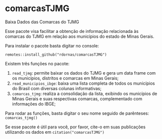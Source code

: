 # comarcasTJMG
Baixa Dados das Comarcas do TJMG

Esse pacote visa facilitar a obtenção de informação relacionada às comarcas do TJMG em relação aos municípios do estado de Minas Gerais.

Para instalar o pacote basta digitar no console:

`remotes::install_github("rdornas/comarcasTJMG")`

Existem três funções no pacote:

1) `read_tjmg`: permite baixar os dados do TJMG e gera um data frame com os municípios, distritos e comarcas em Minas Gerais;
2) `read_municipios_ibge`: baixa uma lista completa de todos os municípios do Brasil com diversas colunas informativas;
3) `comarcas_tjmg`: realiza a consolidação da lista, exibindo os municípios de Minas Gerais e suas respectivas comarcas, complementado com informações do IBGE;

Para rodar as funções, basta digitar o seu nome seguido de parênteses:
`comarcas_tjmg()`

Se esse pacote é útil para você, por favor, cite-o em suas publicações utilizando os dados em `citation("comarcasTJMG")`
